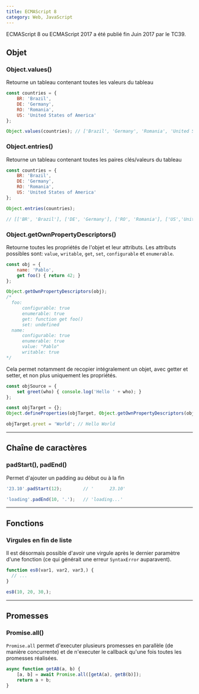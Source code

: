 ```yaml
---
title: ECMAScript 8
category: Web, JavaScript
---
```


ECMAScript 8 ou ECMAScript 2017 a été publié fin Juin 2017 par le TC39.

## Objet

### Object.values()

Retourne un tableau contenant toutes les valeurs du tableau

``` js
const countries = {
    BR: 'Brazil',
    DE: 'Germany',
    RO: 'Romania',
    US: 'United States of America'
};

Object.values(countries); // ['Brazil', 'Germany', 'Romania', 'United States of America']
```

### Object.entries()

Retourne un tableau contenant toutes les paires clés/valeurs du tableau

``` js
const countries = {
    BR: 'Brazil',
    DE: 'Germany',
    RO: 'Romania',
    US: 'United States of America'
};

Object.entries(countries); 

// [['BR', 'Brazil'], ['DE', 'Germany'], ['RO', 'Romania'], ['US','United States of America']]
```

### Object.getOwnPropertyDescriptors()

Retourne toutes les propriétés de l'objet et leur attributs. Les attributs possibles sont: `value`, `writable`, `get`, `set`, `configurable` et `enumerable`.

``` js
const obj = {
    name: 'Pablo',
    get foo() { return 42; }
};

Object.getOwnPropertyDescriptors(obj);
/*
  foo:
      configurable: true
      enumerable: true
      get: function get foo()
      set: undefined
  name:
      configurable: true
      enumerable: true
      value: "Pablo"
      writable: true
*/
```

Cela permet notamment de recopier intégralement un objet, avec getter et setter, et non plus uniquement les propriétés.

``` js
const objSource = {
    set greet(who) { console.log('Hello ' + who); }
};

const objTarget = {};
Object.defineProperties(objTarget, Object.getOwnPropertyDescriptors(objSource));

objTarget.greet = 'World'; // Hello World
```

---

## Chaîne de caractères

### padStart(), padEnd()

Permet d'ajouter un padding au début ou à la fin

``` js
'23.10'.padStart(12);        // '      23.10'
```

``` js
'loading'.padEnd(10, '.');   // 'loading...'
```

---

## Fonctions

### Virgules en fin de liste

Il est désormais possible d'avoir une virgule après le dernier paramètre d'une fonction (ce qui générait une erreur `SyntaxError` auparavent).

``` js
function es8(var1, var2, var3,) {
  // ...
}
```

``` js
es8(10, 20, 30,);
```

---

## Promesses

### Promise.all()

`Promise.all` permet d'executer plusieurs promesses en parallèle (de manière concurrente) et de n'executer le callback qu'une fois toutes les promesses réalisées.

``` js
async function getAB(a, b) {
    [a, b] = await Promise.all([getA(a), getB(b)]);
    return a + b;
}
```
